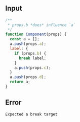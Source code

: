 
## Input

```javascript
/**
 * props.b *does* influence `a`
 */
function Component(props) {
  const a = [];
  a.push(props.a);
  label: {
    if (props.b) {
      break label;
    }
    a.push(props.c);
  }
  a.push(props.d);
  return a;
}

```


## Error

```
Expected a break target
```
          
      